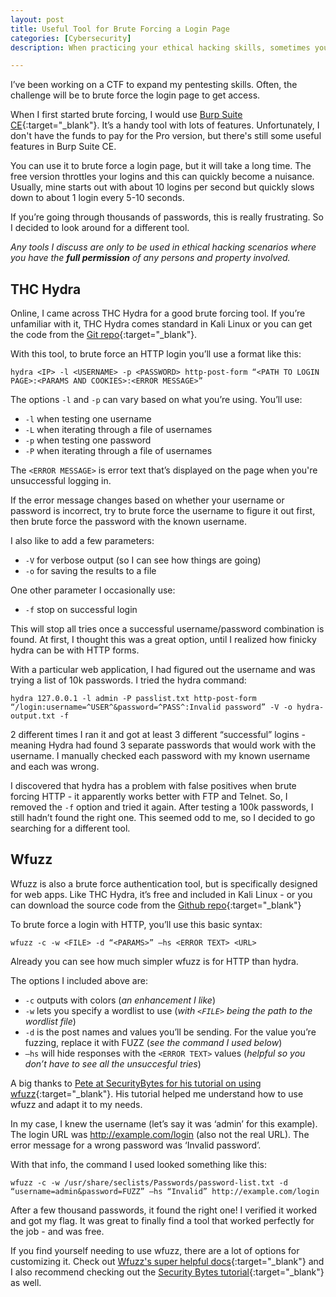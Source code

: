 ```yaml
---
layout: post
title: Useful Tool for Brute Forcing a Login Page
categories: [Cybersecurity]
description: When practicing your ethical hacking skills, sometimes you need a specific tool for the job. When it comes to brute forcing web logins, I found a free and open source tool that works.

---
```


I’ve been working on a CTF to expand my pentesting skills. Often, the challenge will be to brute force the login page to get access. 

When I first started brute forcing, I would use [Burp Suite CE](https://portswigger.net/burp){:target="_blank"}. It’s a handy tool with lots of features. Unfortunately, I don't have the funds to pay for the Pro version, but there's still some useful features in Burp Suite CE.

You can use it to brute force a login page, but it will take a long time. The free version throttles your logins and this can quickly become a nuisance. Usually, mine starts out with about 10 logins per second but quickly slows down to about 1 login every 5-10 seconds.

If you’re going through thousands of passwords, this is really frustrating. So I decided to look around for a different tool.

<!--more-->

_Any tools I discuss are only to be used in ethical hacking scenarios where you have the **full permission** of any persons and property involved._

## THC Hydra

Online, I came across THC Hydra for a good brute forcing tool. If you’re unfamiliar with it, THC Hydra comes standard in Kali Linux or you can get the code from the [Git repo](https://github.com/vanhauser-thc/thc-hydra/releases/tag/v9.0){:target="_blank"}.

With this tool, to brute force an HTTP login you’ll use a format like this:

	hydra <IP> -l <USERNAME> -p <PASSWORD> http-post-form “<PATH TO LOGIN PAGE>:<PARAMS AND COOKIES>:<ERROR MESSAGE>”

The options `-l` and `-p` can vary based on what you’re using. 
You’ll use:

- `-l` when testing one username
- `-L` when iterating through a file of usernames
- `-p` when testing one password
- `-P` when iterating through a file of usernames

The `<ERROR MESSAGE>` is error text that’s displayed on the page when you're unsuccessful logging in. 

If the error message changes based on whether your username or password is incorrect, try to brute force the username to figure it out first, then brute force the password with the known username.

I also like to add a few parameters:

- `-V` for verbose output (so I can see how things are going)
- `-o` <filename> for saving the results to a file 

One other parameter I occasionally use:

- `-f` stop on successful login

This will stop all tries once a successful username/password combination is found. At first, I thought this was a great option, until I realized how finicky hydra can be with HTTP forms.

With a particular web application, I had figured out the username and was trying a list of 10k passwords. I tried the hydra command:
	
	hydra 127.0.0.1 -l admin -P passlist.txt http-post-form “/login:username=^USER^&password=^PASS^:Invalid password” -V -o hydra-output.txt -f

2 different times I ran it and got at least 3 different “successful” logins - meaning Hydra had found 3 separate passwords that would work with the username. I manually checked each password with my known username and each was wrong.

I discovered that hydra has a problem with false positives when brute forcing HTTP - it apparently works better with FTP and Telnet. So, I removed the `-f` option and tried it again. After testing a 100k passwords, I still hadn’t found the right one. This seemed odd to me, so I decided to go searching for a different tool.

## Wfuzz

Wfuzz is also a brute force authentication tool, but is specifically designed for web apps. Like THC Hydra, it’s free and included in Kali Linux - or you can download the source code from the [Github repo](https://github.com/xmendez/wfuzz/){:target="_blank"}

To brute force a login with HTTP, you’ll use this basic syntax:

	wfuzz -c -w <FILE> -d “<PARAMS>” —hs <ERROR TEXT> <URL>

Already you can see how much simpler wfuzz is for HTTP than hydra.

The options I included above are:

- `-c` outputs with colors (_an enhancement I like_)
- `-w` lets you specify a wordlist to use (_with `<FILE>` being the path to the wordlist file_)
- `-d` is the post names and values you’ll be sending. For the value you’re fuzzing, replace it with FUZZ (_see the command I used below_)
- `—hs` will hide responses with the `<ERROR TEXT>` values (_helpful so you don’t have to see all the unsuccesful tries_)

A big thanks to [Pete at SecurityBytes for his tutorial on using wfuzz](https://securitybytes.io/wfuzz-using-the-web-brute-forcer-1bf8890db2f){:target="_blank"}. His tutorial helped me understand how to use wfuzz and adapt it to my needs.

In my case, I knew the username (let’s say it was ‘admin’ for this example). The login URL was http://example.com/login (also not the real URL). The error message for a wrong password was ‘Invalid password’.

With that info, the command I used looked something like this:

	wfuzz -c -w /usr/share/seclists/Passwords/password-list.txt -d “username=admin&password=FUZZ” —hs “Invalid” http://example.com/login

After a few thousand passwords, it found the right one! I verified it worked and got my flag. It was great to finally find a tool that worked perfectly for the job - and was free.

If you find yourself needing to use wfuzz, there are a lot of options for customizing it. Check out [Wfuzz's super helpful docs](https://wfuzz.readthedocs.io/en/latest/user/basicusage.html){:target="_blank"} and I also recommend checking out the [Security Bytes tutorial](https://securitybytes.io/wfuzz-using-the-web-brute-forcer-1bf8890db2f){:target="_blank"} as well.
